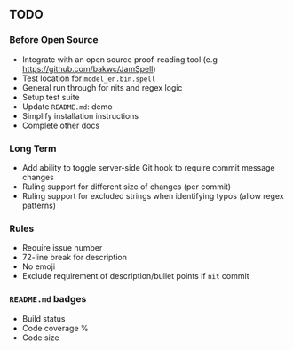 ## TODO
### Before Open Source
+ Integrate with an open source proof-reading tool (e.g https://github.com/bakwc/JamSpell)
+ Test location for `model_en.bin.spell`
+ General run through for nits and regex logic
+ Setup test suite
+ Update `README.md`: demo
+ Simplify installation instructions
+ Complete other docs

### Long Term
+ Add ability to toggle server-side Git hook to require commit message changes
+ Ruling support for different size of changes (per commit)
+ Ruling support for excluded strings when identifying typos (allow regex patterns)

### Rules
+ Require issue number
+ 72-line break for description
+ No emoji
+ Exclude requirement of description/bullet points if `nit` commit

### `README.md` badges
+ Build status
+ Code coverage %
+ Code size
